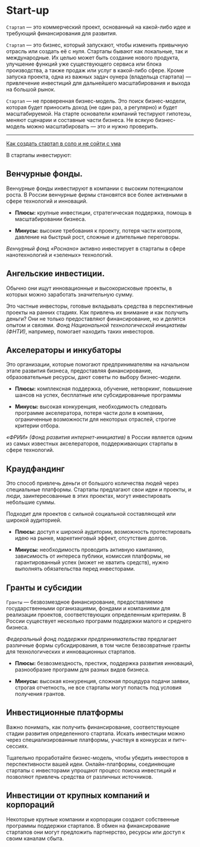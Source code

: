 # Start-up

`Стартап` — это коммерческий проект, основанный на какой-либо идее и требующий финансирования для развития. 

`Стартап` — это бизнес, который запускают, чтобы изменить привычную отрасль или создать её с нуля. Стартапы бывают как локальные, так и международные. Их целью может быть создание нового продукта, улучшение функций уже существующего сервиса или блока производства, а также продаж или услуг в какой-либо сфере. Кроме запуска проекта, одна из важных задач оунера (владельца стартапа) — привлечение инвестиций для дальнейшего масштабирования и выхода на большой рынок.

`Стартап` — не проверенная бизнес-модель. Это поиск бизнес-модели, которая будет приносить доход (не один раз, а  регулярно) и будет масштабируемой. На старте основатели компаний тестируют гипотезы, меняют сценарии и составные  части бизнеса. Не всякую бизнес-модель можно масштабировать — это и нужно проверить.

---

[Как создать стартап в соло и не сойти с ума](https://habr.com/ru/articles/735128/)

В стартапы инвестируют:

## Венчурные фонды.

Венчурные фонды инвестируют в компании с высоким потенциалом роста. В России венчурные фирмы становятся все более активными в сфере технологий и инноваций. 

- **Плюсы:** крупные инвестиции, стратегическая поддержка, помощь в масштабировании бизнеса.

- **Минусы:** высокие требования к проекту, потеря части контроля, давление на быстрый рост, сложные и длительные переговоры.

_Венчурный фонд «Роснано»_ активно инвестирует в стартапы в сфере нанотехнологий и «зеленых» технологий.

## Ангельские инвестиции.

Обычно они ищут инновационные и высокорисковые проекты, в которых можно заработать значительную сумму. 

Это частные инвесторы, готовые вкладывать средства в перспективные проекты на ранних стадиях. Как привлечь их внимание и как получить деньги? 
Они не только предоставляют финансирование, но и делятся опытом и связями. 
_Фонд Национальной технологической инициативы (ФНТИ)_, например, помогает находить таких инвесторов.

## Акселераторы и инкубаторы

Это организации, которые помогают предпринимателям на  начальном этапе развития бизнеса, предоставляя  финансирование, образовательные ресурсы, дают советы по выбору бизнес-модели.

- **Плюсы:** комплексная поддержка, обучение, нетворкинг, повышение шансов на успех, бесплатные или субсидированные программы

- **Минусы:** высокая конкуренция, необходимость следовать программе акселератора, потеря части доли в компании, ограниченные возможности для некоторых отраслей, строгие критерии отбора.

_«ФРИИ» (Фонд развития интернет-инициатив)_ в России является одним из самых известных акселераторов, поддерживающих стартапы в сфере технологий.

## Краудфандинг

Это способ привлечь деньги от большого количества людей через специальные платформы. Стартапы предлагают свои идеи и проекты, и люди, заинтересованные в этих проектах, могут инвестировать небольшие суммы. 

Подходит для проектов с сильной социальной составляющей или широкой аудиторией.

- **Плюсы:** доступ к широкой аудитории, возможность протестировать идею на рынке, маркетинговый эффект, отсутствие долгов.

- **Минусы:** необходимость проводить активную кампанию, зависимость от интереса публики, комиссия платформы, не гарантированный успех (может не хватить средств), нужно выполнять обязательства перед инвесторами.

## Гранты и субсидии

`Гранты` — безвозмездное финансирование, предоставляемое государственными организациями, фондами и компаниями для реализации проектов, соответствующих определенным критериям. В России существует несколько программ поддержки малого и среднего бизнеса.

_Федеральный фонд поддержки предпринимательства_ предлагает различные формы субсидирования, в том числе безвозвратные гранты для технологических и инновационных стартапов.

- **Плюсы:** безвозмездность, престиж, поддержка развития инноваций, разнообразие программ для разных видов бизнеса.

- **Минусы:** высокая конкуренция, сложная процедура подачи заявки, строгая отчетность, не все стартапы могут попасть под условия получения грантов.

##  Инвестиционные платформы

Важно понимать, как получить финансирование, соответствующее стадии развития определенного стартапа. Искать инвестиции можно через специализированные платформы, участвуя в конкурсах и питч-сессиях.

Тщательно проработайте бизнес-модель, чтобы убедить инвесторов в перспективности вашей идеи. Онлайн-платформы, соединяющие стартапы с инвесторами упрощают процесс поиска инвестиций и позволяют привлечь средства от различных источников.

## Инвестиции от крупных компаний и корпораций

Некоторые крупные компании и корпорации создают собственные программы поддержки стартапов. В обмен на финансирование стартапов они могут предложить партнерство, ресурсы или доступ к своим каналам сбыта. 

